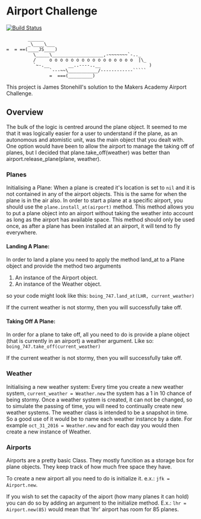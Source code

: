 Airport Challenge
=================
[![Build Status](https://travis-ci.org/jamesstonehill/airport_challenge.svg?branch=master)](https://travis-ci.org/jamesstonehill/airport_challenge)

```
        ______
        _\____\___
=  = ==(____JS____)
          \_____\___________________,-~~~~~~~`-.._
          /     o o o o o o o o o o o o o o o o  |\_
          `~-.__       __..----..__                  )
                `---~~\___________/------------`````
                =  ===(_________)

```

This project is James Stonehill's solution to the Makers Academy Airport Challenge.

## **Overview**

The bulk of the logic is centred around the plane object. It seemed to me that it was logically easier for a user to understand if the plane, as an autonomous and atomistic unit, was the main object that you dealt with. One option would have been to allow the airport to manage the taking off of planes, but I decided that plane.take_off(weather) was better than airport.release_plane(plane, weather).

### **Planes**

Initialising a Plane: When a plane is created it's location is set to `nil` and it is not contained in any of the airport objects. This is the same for when the plane is in the air also. In order to start a plane at a specific airport, you should use the `plane.install_at(airport)` method. This method allows you to put a plane object into an airport without taking the weather into account as long as the airport has available space. This method should only be used once, as after a plane has been installed at an airport, it will tend to fly everywhere. 

#### Landing A Plane:
In order to land a plane you need to apply the method land_at to a Plane object and provide the method two arguments
1. An instance of the Airport object.
2. An instance of the Weather object.

so your code might look like this:
`boing_747.land_at(LHR, current_weather)`

If the current weather is not stormy, then you will successfully take off.

#### Taking Off A Plane:
In order for a plane to take off, all you need to do is provide a plane object (that is currently in an airport) a weather argument. Like so:
`boing_747.take_off(current_weather)`

If the current weather is not stormy, then you will successfully take off.


### **Weather**

Initialising a new weather system:
Every time you create a new weather system, `current_weather = Weather.new` the system has a 1 in 10 chance of being stormy. Once a weather system is created, it can not be changed, so to simulate the passing of time, you will need to continually create new weather systems. The weather class is intended to be a snapshot in time. So a good use of it would be to name each weather instance by a date. For example `oct_31_2016 = Weather.new` and for each day you would then create a new instance of Weather.

### **Airports**

Airports are a pretty basic Class. They mostly funcition as a storage box for plane objects. They keep track of how much free space they have.

To create a new airport all you need to do is initialize it. e.x.: `jfk = Airport.new`.

If you wish to set the capacity of the aiport (how many planes it can hold) you can do so by adding an argument to the initialize method. E.x.: `lhr = Airport.new(85)` would mean that 'lhr' airport has room for 85 planes.
